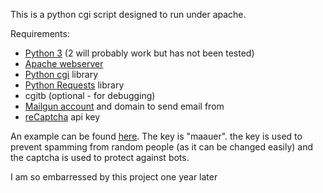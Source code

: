This is a python cgi script designed to run under apache.

Requirements:
- [Python 3](https://python.org) (2 will probably work but has not been tested)
- [Apache webserver](https://httpd.apache.org/)
- [Python cgi](https://docs.python.org/3/library/cgi.html) library
- [Python Requests](http://docs.python-requests.org) library
- cgitb (optional - for debugging)
- [Mailgun account](https://mailgun.com) and domain to send email from
- [reCaptcha](https://www.google.com/recaptcha/intro/index.html) api key

An example can be found [here](https://maauer.com/projects/mailgun.html). The key is "maauer". the key is used to prevent spamming from random people (as it can be changed easily) and the captcha is used to protect against bots. 





I am so embarressed by this project one year later
